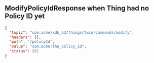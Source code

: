 ## ModifyPolicyIdResponse when Thing had no Policy ID yet

```json
{
  "topic": "com.acme/xdk_53/things/twin/commands/modify",
  "headers": {},
  "path": "/policyId",
  "value": "com.acme:the_policy_id",
  "status": 201
}
```
